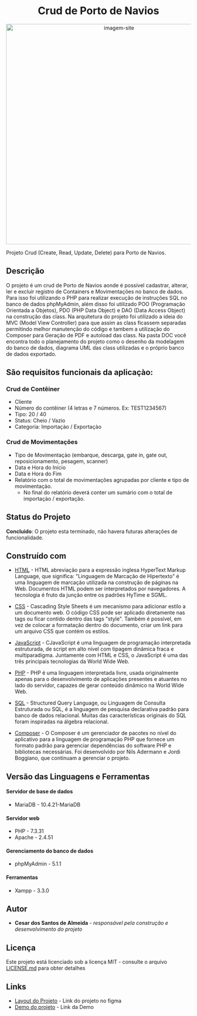 <h1 align="center"> Crud de Porto de Navios </h1>

<p align="center">
    <img src="doc/resultado.png" alt="imagem-site" width="600" height="auto">
</p>


Projeto Crud (Create, Read, Update, Delete) para Porto de Navios.

## Descrição

O projeto é um crud de Porto de Navios aonde é possível cadastrar, alterar, ler e excluir registro de Containers e Movimentações no banco de dados. Para isso foi utilizando o PHP para realizar execução de instruções SQL no banco de dados phpMyAdmin, além disso foi utilizado POO (Programação Orientada a Objetos), PDO (PHP Data Object) e DAO (Data Access Object) na construção das class. Na arquitetura do projeto foi utilizado a ideia do MVC (Model View Controller) para que assim as class ficassem separadas permitindo melhor manutenção do código e tambem a utilização do Composer para Geração de PDF e autoload das class. Na pasta DOC você encontra todo o planejamento do projeto como o desenho da modelagem do banco de dados, diagrama UML das class utilizadas e o próprio banco de dados exportado. 

## São requisitos funcionais da aplicaçào:

### Crud de Contêiner

* Cliente
* Número do contêiner (4 letras e 7 números. Ex: TEST1234567)
* Tipo: 20 / 40
* Status: Cheio / Vazio
* Categoria: Importaçào / Exportaçào

### Crud de Movimentações

* Tipo	de	Movimentaçào	(embarque,	descarga,	gate	in,	gate	out, reposicionamento, pesagem, scanner)
* Data e Hora do Início
* Data e Hora do Fim
* Relatório  com   o   total   de   movimentações   agrupadas   por   cliente   e   tipo  de movimentaçào.
  * No final do relatório deverá conter um sumário com o total de importaçào / exportação.



## Status do Projeto

**Concluido**: O projeto esta terminado, não havera futuras alterações de funcionalidade.


## Construído com

* [HTML](https://www.w3schools.com/html/) - HTML abreviação para a expressão inglesa HyperText Markup Language, que significa: "Linguagem de Marcação de Hipertexto" é uma linguagem de marcação utilizada na construção de páginas na Web. Documentos HTML podem ser interpretados por navegadores. A tecnologia é fruto da junção entre os padrões HyTime e SGML.

* [CSS](https://www.w3schools.com/css/default.asp) - Cascading Style Sheets é um mecanismo para adicionar estilo a um documento web. O código CSS pode ser aplicado diretamente nas tags ou ficar contido dentro das tags "style". Também é possível, em vez de colocar a formatação dentro do documento, criar um link para um arquivo CSS que contém os estilos.

* [JavaScript](https://developer.mozilla.org/pt-BR/docs/Web/JavaScript) - CJavaScript é uma linguagem de programação interpretada estruturada, de script em alto nível com tipagem dinâmica fraca e multiparadigma. Juntamente com HTML e CSS, o JavaScript é uma das três principais tecnologias da World Wide Web.

* [PHP](https://www.php.net/manual/pt_BR/intro-whatis.php) - PHP é uma linguagem interpretada livre, usada originalmente apenas para o desenvolvimento de aplicações presentes e atuantes no lado do servidor, capazes de gerar conteúdo dinâmico na World Wide Web.

* [SQL](https://www.w3schools.com/sql/) - Structured Query Language, ou Linguagem de Consulta Estruturada ou SQL, é a linguagem de pesquisa declarativa padrão para banco de dados relacional. Muitas das características originais do SQL foram inspiradas na álgebra relacional.

* [Composer](https://getcomposer.org/) - O Composer é um gerenciador de pacotes no nível do aplicativo para a linguagem de programação PHP que fornece um formato padrão para gerenciar dependências do software PHP e bibliotecas necessárias. Foi desenvolvido por Nils Adermann e Jordi Boggiano, que continuam a gerenciar o projeto. 

## Versão das Linguagens e Ferramentas

#### Servidor de base de dados

* MariaDB - 10.4.21-MariaDB

#### Servidor web

* PHP - 7.3.31
* Apache - 2.4.51

#### Gerenciamento do banco de dados

* phpMyAdmin - 5.1.1

#### Ferramentas

* Xampp - 3.3.0


## Autor

* **Cesar dos Santos de Almeida** - *responsável pela construção e desenvolvimento do projeto*

## Licença

Este projeto está licenciado sob a licença MIT - consulte o arquivo  [LICENSE.md](LICENSE.md) para obter detalhes


## Links

* [Layout do Projeto](https://www.figma.com/file/AyqBIHaMYiOi86GXCcPvMq/Crud-de-Porto-de-Navios?node-id=0%3A1) - Link do projeto no figma
* [Demo do projeto](http://csantosalmeida.rf.gd/index.php) - Link da Demo





